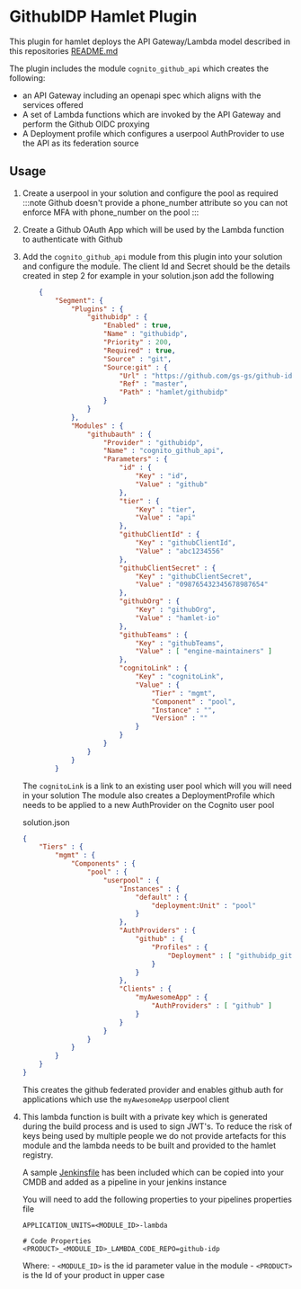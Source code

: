# GithubIDP Hamlet Plugin

This plugin for hamlet deploys the API Gateway/Lambda model described in this repositories [README.md](../../README.md)

The plugin includes the module `cognito_github_api` which creates the following:

- an API Gateway including an openapi spec which aligns with the services offered
- A set of Lambda functions which are invoked by the API Gateway and perform the Github OIDC proxying
- A Deployment profile which configures a userpool AuthProvider to use the API as its federation source

## Usage

1. Create a userpool in your solution and configure the pool as required
    :::note
    Github doesn't provide a phone_number attribute so you can not enforce MFA with phone_number on the pool
    :::
2. Create a Github OAuth App which will be used by the Lambda function to authenticate with Github
3. Add the `cognito_github_api` module from this plugin into your solution and configure the module. The client Id and Secret should be the details created in step 2
    for example in your solution.json add the following

    ```json
        {
            "Segment": {
                "Plugins" : {
                    "githubidp" : {
                        "Enabled" : true,
                        "Name" : "githubidp",
                        "Priority" : 200,
                        "Required" : true,
                        "Source" : "git",
                        "Source:git" : {
                            "Url" : "https://github.com/gs-gs/github-idp",
                            "Ref" : "master",
                            "Path" : "hamlet/githubidp"
                        }
                    }
                },
                "Modules" : {
                    "githubauth" : {
                        "Provider" : "githubidp",
                        "Name" : "cognito_github_api",
                        "Parameters" : {
                            "id" : {
                                "Key" : "id",
                                "Value" : "github"
                            },
                            "tier" : {
                                "Key" : "tier",
                                "Value" : "api"
                            },
                            "githubClientId" : {
                                "Key" : "githubClientId",
                                "Value" : "abc1234556"
                            },
                            "githubClientSecret" : {
                                "Key" : "githubClientSecret",
                                "Value" : "098765432345678987654"
                            },
                            "githubOrg" : {
                                "Key" : "githubOrg",
                                "Value" : "hamlet-io"
                            },
                            "githubTeams" : {
                                "Key" : "githubTeams",
                                "Value" : [ "engine-maintainers" ]
                            },
                            "cognitoLink" : {
                                "Key" : "cognitoLink",
                                "Value" : {
                                    "Tier" : "mgmt",
                                    "Component" : "pool",
                                    "Instance" : "",
                                    "Version" : ""
                                }
                            }
                        }
                    }
                }
            }
    ```
    The `cognitoLink` is a link to an existing user pool which will you will need in your solution
    The module also creates a DeploymentProfile which needs to be applied to a new AuthProvider on the Cognito user pool

    solution.json
    ```json
    {
        "Tiers" : {
            "mgmt" : {
                "Components" : {
                    "pool" : {
                        "userpool" : {
                            "Instances" : {
                                "default" : {
                                    "deployment:Unit" : "pool"
                                }
                            },
                            "AuthProviders" : {
                                "github" : {
                                    "Profiles" : {
                                        "Deployment" : [ "githubidp_githubprovider"]
                                    }
                                }
                            },
                            "Clients" : {
                                "myAwesomeApp" : {
                                    "AuthProviders" : [ "github" ]
                                }
                            }
                        }
                    }
                }
            }
        }
    }

    ```

    This creates the github federated provider and enables github auth for applications which use the `myAwesomeApp` userpool client

4. This lambda function is built with a private key which is generated during the build process and is used to sign JWT's.
    To reduce the risk of keys being used by multiple people we do not provide artefacts for this module and the lambda needs to be built and provided to the hamlet registry.

    A sample [Jenkinsfile](../pipelines/Jenkinsfile-example) has been included which can be copied into your CMDB and added as a pipeline in your jenkins instance

    You will need to add the following properties to your pipelines properties file

    ```
    APPLICATION_UNITS=<MODULE_ID>-lambda

    # Code Properties
    <PRODUCT>_<MODULE_ID>_LAMBDA_CODE_REPO=github-idp
    ```

    Where:
        - `<MODULE_ID>` is the id parameter value in the module
        - `<PRODUCT>` is the Id of your product in upper case
